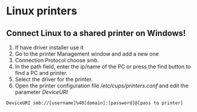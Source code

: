 # Linux printers
## Connect Linux to a shared printer on Windows!

1. If have driver installer use it
2. Go to the printer Management window and add a new one
3. Connection Protocol choose smb.
4. In the path field, enter the ip/name of the PC or press the find button to find a PC and printer.
5. Select the driver for the printer.
6. Open the printer configuration file
_/etc/cups/printers.conf_
and edit the parameter _DeviceURI_
```
DeviceURI smb://[username]%40[domain]:[password]@[pass to printer]
```
